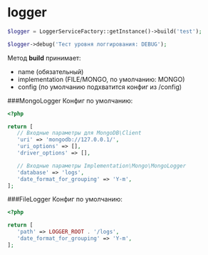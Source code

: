 # logger

```php
$logger = LoggerServiceFactory::getInstance()->build('test');

$logger->debug('Тест уровня логгирования: DEBUG');
```
Метод **build** принимает:
 - name (обязательный)
 - implementation (FILE/MONGO, по умолчанию: MONGO)
 - config (по умолчанию подхватится конфиг из /config)
 
 ###MongoLogger
 Конфиг по умолчанию:
 ```php
<?php

return [
    // Входные параметры для MongoDB\Client
    'uri' => 'mongodb://127.0.0.1/',
    'uri_options' => [],
    'driver_options' => [],

    // Входные параметры Implementation\Mongo\MongoLogger
    'database' => 'logs',
    'date_format_for_grouping' => 'Y-m',
];
```
 
 ###FileLogger
 Конфиг по умолчанию:
 ```php
<?php

return [
    'path' => LOGGER_ROOT . '/logs',
    'date_format_for_grouping' => 'Y-m',
];
```